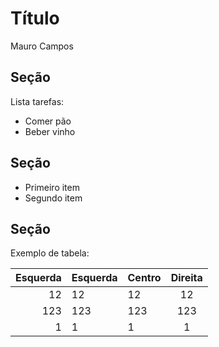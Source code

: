 # Título

Mauro Campos

## Seção

Lista tarefas:

 - Comer pão		 
 - Beber vinho
 
## Seção		 

 - Primeiro item		 
 - Segundo item
 
## Seção

Exemplo de tabela:

| Esquerda | Esquerda | Centro | Direita |
|---------:|:---------|--------|:-------:|
|   12     |  12      |    12  |    12   |
|  123     |  123     |   123  |   123   |
|    1     |    1     |     1  |     1   |
 
